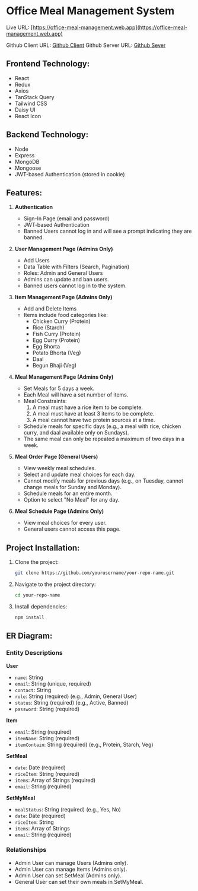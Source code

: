 # Office Meal Management System

Live URL: [https://office-meal-management.web.app](https://office-meal-management.web.app)

Github Client URL: [Github Client](https://github.com/Nurmurad32/office-meal-management-client)
Github Server URL: [Github Sever](https://office-meal-management.web.app)

## Frontend Technology:
- React
- Redux
- Axios
- TanStack Query
- Tailwind CSS
- Daisy UI
- React Icon

## Backend Technology:
- Node
- Express
- MongoDB
- Mongoose
- JWT-based Authentication (stored in cookie)

## Features:
1. **Authentication**
   - Sign-In Page (email and password)
   - JWT-based Authentication
   - Banned Users cannot log in and will see a prompt indicating they are banned.
   
2. **User Management Page (Admins Only)**
   - Add Users
   - Data Table with Filters (Search, Pagination)
   - Roles: Admin and General Users
   - Admins can update and ban users.
   - Banned users cannot log in to the system.
   
3. **Item Management Page (Admins Only)**
   - Add and Delete Items
   - Items include food categories like:
     - Chicken Curry (Protein)
     - Rice (Starch)
     - Fish Curry (Protein)
     - Egg Curry (Protein)
     - Egg Bhorta
     - Potato Bhorta (Veg)
     - Daal
     - Begun Bhaji (Veg)
     
4. **Meal Management Page (Admins Only)**
   - Set Meals for 5 days a week.
   - Each Meal will have a set number of items.
   - Meal Constraints:
     1. A meal must have a rice item to be complete.
     2. A meal must have at least 3 items to be complete.
     3. A meal cannot have two protein sources at a time.
   - Schedule meals for specific days (e.g., a meal with rice, chicken curry, and daal available only on Sundays).
   - The same meal can only be repeated a maximum of two days in a week.
   
5. **Meal Order Page (General Users)**
   - View weekly meal schedules.
   - Select and update meal choices for each day.
   - Cannot modify meals for previous days (e.g., on Tuesday, cannot change meals for Sunday and Monday).
   - Schedule meals for an entire month.
   - Option to select "No Meal" for any day.
   
6. **Meal Schedule Page (Admins Only)**
   - View meal choices for every user.
   - General users cannot access this page.

## Project Installation:
1. Clone the project:
    ```bash
    git clone https://github.com/yourusername/your-repo-name.git
    ```
2. Navigate to the project directory:
    ```bash
    cd your-repo-name
    ```
3. Install dependencies:
    ```bash
    npm install
    ```

## ER Diagram:

### Entity Descriptions

**User**
- `name`: String
- `email`: String (unique, required)
- `contact`: String
- `role`: String (required) (e.g., Admin, General User)
- `status`: String (required) (e.g., Active, Banned)
- `password`: String (required)

**Item**
- `email`: String (required)
- `itemName`: String (required)
- `itemContain`: String (required) (e.g., Protein, Starch, Veg)

**SetMeal**
- `date`: Date (required)
- `riceItem`: String (required)
- `items`: Array of Strings (required)
- `email`: String (required)

**SetMyMeal**
- `mealStatus`: String (required) (e.g., Yes, No)
- `date`: Date (required)
- `riceItem`: String
- `items`: Array of Strings
- `email`: String (required)

### Relationships
- Admin User can manage Users (Admins only).
- Admin User can manage Items (Admins only).
- Admin User can set SetMeal (Admins only).
- General User can set their own meals in SetMyMeal.



